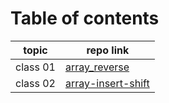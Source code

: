 # Table of contents
 | topic    | repo link                                                                                                                 |
|----------|---------------------------------------------------------------------------------------------------------------------------|
| class 01 | [array_reverse](https://github.com/Yousef-010/data-structures-and-algorithms/blob/main/array-reverse/README.md)           |
 | class 02 | [array-insert-shift](https://github.com/Yousef-010/data-structures-and-algorithms/blob/main/array_insert_shift/README.md) |
 